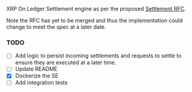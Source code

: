 XRP On Ledger Settlement engine as per the proposed [Settlement RFC](https://github.com/interledger/rfcs/pull/536).

Note the RFC has yet to be merged and thus the implementation could change to meet the spec at a later date. 

### TODO
* [ ] Add logic to persist incoming settlements and requests to settle to ensure they are executed at a later time.
* [ ] Update README
* [x] Dockerize the SE
* [ ] Add integration tests
